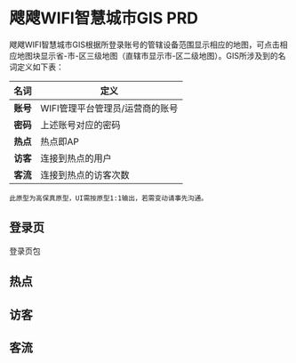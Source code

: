 # 飕飕WIFI智慧城市GIS PRD

飕飕WIFI智慧城市GIS根据所登录账号的管辖设备范围显示相应的地图，可点击相应地图块显示省-市-区三级地图（直辖市显示市-区二级地图）。GIS所涉及到的名词定义如下表：

|名词|定义|
|----|----|
|**账号**|WIFI管理平台管理员/运营商的账号|
|**密码**|上述账号对应的密码|
|**热点**|热点即AP|
|**访客**|连接到热点的用户|
|**客流**|连接到热点的访客次数|

`此原型为高保真原型，UI需按原型1:1输出，若需变动请事先沟通。`

## 登录页

登录页包

## 热点

## 访客

## 客流
